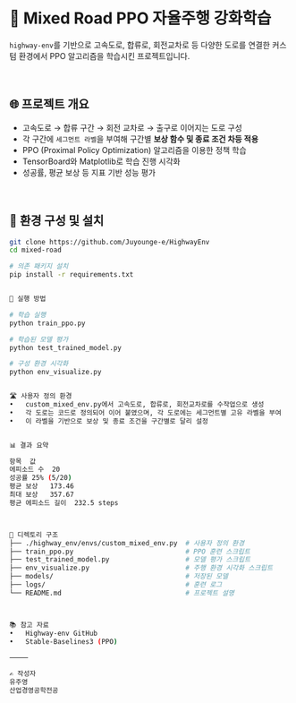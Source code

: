 # 🚗 Mixed Road PPO 자율주행 강화학습

`highway-env`를 기반으로 고속도로, 합류로, 회전교차로 등 다양한 도로를 연결한 커스텀 환경에서 PPO 알고리즘을 학습시킨 프로젝트입니다.

<br>

## 🌐 프로젝트 개요

- 고속도로 → 합류 구간 → 회전 교차로 → 출구로 이어지는 도로 구성
- 각 구간에 `세그먼트 라벨`을 부여해 구간별 **보상 함수 및 종료 조건 차등 적용**
- PPO (Proximal Policy Optimization) 알고리즘을 이용한 정책 학습
- TensorBoard와 Matplotlib로 학습 진행 시각화
- 성공률, 평균 보상 등 지표 기반 성능 평가

<br>

## 🧱 환경 구성 및 설치

```bash
git clone https://github.com/Juyounge-e/HighwayEnv
cd mixed-road

# 의존 패키지 설치
pip install -r requirements.txt


🏁 실행 방법

# 학습 실행
python train_ppo.py

# 학습된 모델 평가
python test_trained_model.py

# 구성 환경 시각화 
python env_visualize.py


🛣️ 사용자 정의 환경
•	custom_mixed_env.py에서 고속도로, 합류로, 회전교차로를 수작업으로 생성
•	각 도로는 코드로 정의되어 이어 붙였으며, 각 도로에는 세그먼트별 고유 라벨을 부여
•	이 라벨을 기반으로 보상 및 종료 조건을 구간별로 달리 설정


📊 결과 요약

항목	값
에피소드 수	20
성공률	25% (5/20)
평균 보상	173.46
최대 보상	357.67
평균 에피소드 길이	232.5 steps



📁 디렉토리 구조
├── ./highway_env/envs/custom_mixed_env.py  # 사용자 정의 환경
├── train_ppo.py                            # PPO 훈련 스크립트
├── test_trained_model.py                   # 모델 평가 스크립트
├── env_visualize.py                        # 주행 환경 시각화 스크립트
├── models/                                 # 저장된 모델 
├── logs/                                   # 훈련 로그
└── README.md                               # 프로젝트 설명



📚 참고 자료
•	Highway-env GitHub
•	Stable-Baselines3 (PPO)

⸻

✍️ 작성자
유주영
산업경영공학전공 

